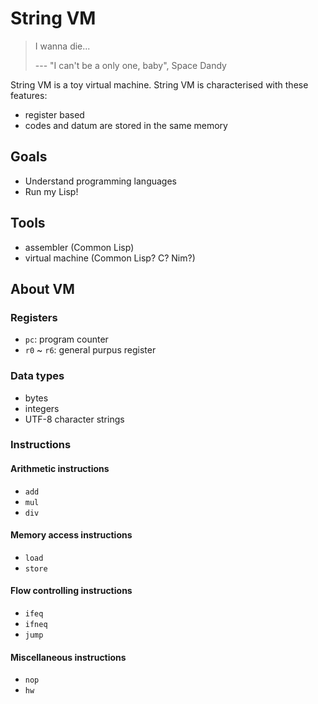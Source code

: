 # String VM

> I wanna die...
> 
> --- "I can't be a only one, baby", Space Dandy

String VM is a toy virtual machine. String VM is characterised with these features:

- register based
- codes and datum are stored in the same memory


## Goals

- Understand programming languages
- Run my Lisp!


## Tools

- assembler (Common Lisp)
- virtual machine (Common Lisp? C? Nim?)


## About VM

### Registers

- `pc`: program counter
- `r0` ~ `r6`: general purpus register

### Data types

- bytes
- integers
- UTF-8 character strings

### Instructions

#### Arithmetic instructions

- `add`
- `mul`
- `div`

#### Memory access instructions

- `load`
- `store`

#### Flow controlling instructions

- `ifeq`
- `ifneq`
- `jump`

#### Miscellaneous instructions

- `nop`
- `hw`
